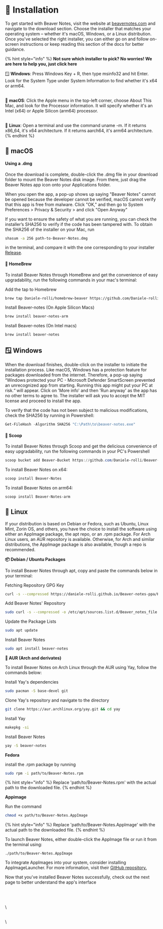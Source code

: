 # 🚀 Installation

To get started with Beaver Notes, visit the website at [beavernotes.com](https://beavernotes.com/download) and navigate to the download section. Choose the installer that matches your operating system – whether it's macOS, Windows, or a Linux distribution. Once you've selected the right installer, you can either go on and follow on-screen instructions or keep reading this section of the docs for better guidance.

{% hint style="info" %}
**Not sure which installer to pick? No worries! We are here to help you, just click here**

🪟 **Windows**: Press Windows Key + R, then type msinfo32 and hit Enter. Look for the System Type under System Information to find whether it's x64 or arm64.

\
🍎 **macOS**: Click the Apple menu in the top-left corner, choose About This Mac, and look for the Processor information. It will specify whether it's an Intel (x64) or Apple Silicon (arm64) processor.

\
🐧 **Linux**: Open a terminal and use the command uname -m. If it returns x86_64, it's x64 architecture. If it returns aarch64, it's arm64 architecture.
{% endhint %}

## 🍎 **macOS**

#### &#x20;**Using a .dmg**

Once the download is complete, double-click the .dmg file in your download folder to mount the Beaver Notes disk image. From there, just drag the Beaver Notes app icon onto your Applications folder.

When you open the app, a pop-up shows up saying "Beaver Notes" cannot be opened because the developer cannot be verified, macOS cannot verify that this app is free from malware. Click "OK," and then go to System Preferences > Privacy & Security > and click "Open Anyway"

If you want to ensure the safety of what you are running, you can check the installer’s SHA256 to verify if the code has been tampered with. To obtain the SHA256 of the installer on your Mac, run

```bash
shasum -a 256 path-to-Beaver-Notes.dmg
```

in the terminal, and compare it with the one corresponding to your installer [Release](https://github.com/Daniele-rolli/Beaver-Notes/releases).

#### &#x20;**🍺 HomeBrew**

To install Beaver Notes through HomeBrew and get the convenience of easy upgradability, run the following commands in your mac's terminal:

Add the tap to Homebrew

```bash
brew tap Daniele-rolli/homebrew-beaver https://github.com/Daniele-rolli/homebrew-beaver.git
```

Install Beaver-notes (On Apple Silicon Macs)

```bash
brew install beaver-notes-arm
```

Install Beaver-notes (On Intel macs)

```bash
brew install beaver-notes
```

## 🪟 **Windows**

When the download finishes, double-click on the installer to initiate the installation process. Like macOS, Windows has a protection feature for packages downloaded from the internet. Therefore, a pop-up saying “Windows protected your PC - Microsoft Defender SmartScreen prevented an unrecognized app from starting. Running this app might put your PC at risk.“ will appear. Click on 'More info' and then 'Run anyway' as the app has no other terms to agree to. The installer will ask you to accept the MIT license and proceed to install the app.

To verify that the code has not been subject to malicious modifications, check the SHA256 by running in Powershell:

```powershell
Get-FileHash -Algorithm SHA256 "C:\Path\to\beaver-notes.exe"
```

#### **🍦 Scoop**

To install Beaver Notes through Scoop and get the delicious convenience of easy upgradability, run the following commands in your PC's Powershell

```powershell
scoop bucket add Beaver-Bucket https://github.com/Daniele-rolli/Beaver-Bucket
```

To install Beaver Notes on x64:

```powershell
scoop install Beaver-Notes
```

To install Beaver Notes on arm64:

```powershell
scoop install Beaver-Notes-arm
```

## 🐧 Linux&#x20;

If your distribution is based on Debian or Fedora, such as Ubuntu, Linux Mint, Zorin OS, and others, you have the choice to install the software using either an AppImage package, the apt repo, or an .rpm package. For Arch Linux users, an AUR repository is available. Otherwise, for Arch and similar distributions, the AppImage package is also available, though a repo is recommended.

**📦 Debian / Ubuntu Packages**

To install Beaver Notes through apt, copy and paste the commands below in your terminal:

Fetching Repository GPG Key

```bash
curl -s --compressed https://daniele-rolli.github.io/Beaver-notes-ppa/KEY.gpg | gpg --dearmor | sudo tee /etc/apt/trusted.gpg.d/Beaver-notes-ppa.gpg >/dev/null
```

Add Beaver Notes' Repository

```bash
sudo curl -s --compressed -o /etc/apt/sources.list.d/Beaver_notes_file.list https://daniele-rolli.github.io/Beaver-notes-ppa/Beaver_notes_file.list
```

Update the Package Lists

```bash
sudo apt update
```

Install Beaver Notes

```bash
sudo apt install beaver-notes
```

**🔩 AUR (Arch and derivates)**

To install Beaver Notes on Arch Linux through the AUR using Yay, follow the commands below:

Install Yay's dependencies

```bash
sudo pacman -S base-devel git
```

Clone Yay's repository and navigate to the directory

```bash
git clone https://aur.archlinux.org/yay.git && cd yay
```

Install Yay

```bash
makepkg -si
```

Install Beaver Notes

```bash
yay -S beaver-notes
```

**Fedora**&#x20;

install the .rpm package by running

```bash
sudo rpm -i path/to/Beaver-Notes.rpm
```

{% hint style="info" %}
Replace 'path/to/Beaver-Notes.rpm' with the actual path to the downloaded file.
{% endhint %}

**Appimage**

Run the command

```bash
chmod +x path/to/Beaver-Notes.AppImage
```

{% hint style="info" %}
Replace 'path/to/Beaver-Notes.AppImage' with the actual path to the downloaded file.
{% endhint %}

To launch Beaver Notes, either double-click the AppImage file or run it from the terminal using:

```
./path/to/Beaver-Notes.AppImage
```

To integrate AppImages into your system, consider installing AppImageLauncher. For more information, visit their [GitHub repository.](https://github.com/TheAssassin/AppImageLauncher)

Now that you've installed Beaver Notes successfully, check out the next page to better understand the app's interface

\
\
\
\

\
\
